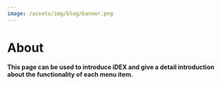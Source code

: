 ```yaml
---
image: /assets/img/blog/banner.png
---
```


# About

**This page can be used to introduce iDEX and give a detail introduction about the functionality of each menu item.**

